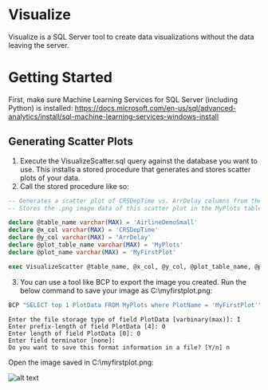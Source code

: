 # Visualize

Visualize is a SQL Server tool to create data visualizations without the data leaving the server.

# Getting Started

First, make sure Machine Learning Services for SQL Server (including Python) is installed: https://docs.microsoft.com/en-us/sql/advanced-analytics/install/sql-machine-learning-services-windows-install

## Generating Scatter Plots
1. Execute the VisualizeScatter.sql query against the database you want to use. This installs a stored procedure that generates and stores scatter plots of your data. 
2. Call the stored procedure like so:

```sql
-- Generates a scatter plot of CRSDepTime vs. ArrDelay columns from the AirlineDemoSmall table.
-- Stores the .png image data of this scatter plot in the MyPlots table.

declare @table_name varchar(MAX) = 'AirlineDemoSmall'
declare @x_col varchar(MAX) = 'CRSDepTime'
declare @y_col varchar(MAX) = 'ArrDelay'
declare @plot_table_name varchar(MAX) = 'MyPlots'
declare @plot_name varchar(MAX) = 'MyFirstPlot'

exec VisualizeScatter @table_name, @x_col, @y_col, @plot_table_name, @plot_name
```
3. You can use a tool like BCP to export the image you created. Run the below command to save your image as C:\myfirstplot.png:

```cmd
BCP "SELECT top 1 PlotData FROM MyPlots where PlotName = 'MyFirstPlot'" queryout "C:\myfirstplot.png" -T -C RAW -d RevoTestDB
```

```
Enter the file storage type of field PlotData [varbinary(max)]: I
Enter prefix-length of field PlotData [4]: 0
Enter length of field PlotData [0]: 0
Enter field terminator [none]:
Do you want to save this format information in a file? [Y/n] n
```

Open the image saved in C:\myfirstplot.png:

![alt text](https://raw.githubusercontent.com/mmnormyle/visualize/master/myfirstplot.png)
